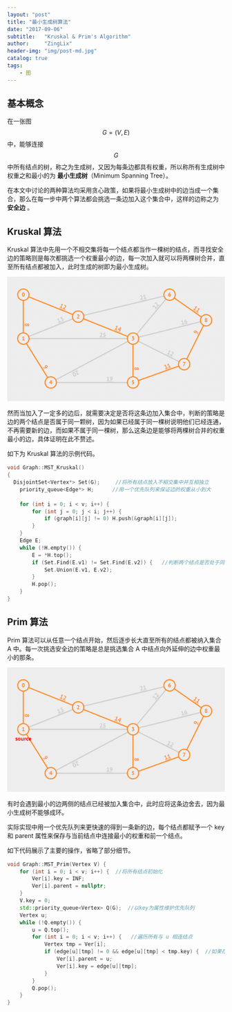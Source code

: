 ```yaml
---
layout: "post"
title: "最小生成树算法"
date: "2017-09-06"
subtitle:   "Kruskal & Prim's Algorithm"
author:     "ZingLix"
header-img: "img/post-md.jpg"
catalog: true
tags:
    - 图
---
```


## 基本概念

在一张图 $$G=(V,E)$$ 中，能够连接 $$G$$ 中所有结点的树，称之为生成树，又因为每条边都具有权重，所以称所有生成树中权重之和最小的为 **最小生成树**（Minimum Spanning Tree）。

在本文中讨论的两种算法均采用贪心政策，如果将最小生成树中的边当成一个集合，那么在每一步中两个算法都会挑选一条边加入这个集合中，这样的边称之为 **安全边** 。

## Kruskal 算法

Kruskal 算法中先用一个不相交集将每一个结点都当作一棵树的结点，而寻找安全边的策略则是每次都挑选一个权重最小的边，每一次加入就可以将两棵树合并，直至所有结点都被加入，此时生成的树即为最小生成树。

![](/img/in-post/MST/Kruskal.gif)

然而当加入了一定多的边后，就需要决定是否将这条边加入集合中，判断的策略是边的两个结点是否属于同一颗树，因为如果已经属于同一棵树说明他们已经连通，不再需要新的边，而如果不属于同一棵树，那么这条边是能够将两棵树合并的权重最小的边，具体证明在此不赘述。

如下为 Kruskal 算法的示例代码。

``` cpp
void Graph::MST_Kruskal()
{
  DisjointSet<Vertex*> Set(G);     //将所有结点放入不相交集中并互相独立
    priority_queue<Edge*> H;      //用一个优先队列来保证边的权重从小到大

    for (int i = 0; i < v; i++) {
        for (int j = 0; j < i; j++) {
            if (graph[i][j] != 0) H.push(&graph[i][j]);
        }
    }
    Edge E;
    while (!H.empty()) {
        E = *H.top();
        if (Set.Find(E.v1) != Set.Find(E.v2)) {   //判断两个结点是否处于同一颗树中
            Set.Union(E.v1, E.v2);
        }
        H.pop();
    }
}
```

## Prim 算法

Prim 算法可以从任意一个结点开始，然后逐步长大直至所有的结点都被纳入集合 A 中。每一次挑选安全边的策略是总是挑选集合 A 中结点向外延伸的边中权重最小的那条。

![](/img/in-post/MST/Prim.gif)

有时会遇到最小的边两侧的结点已经被加入集合中，此时应将这条边舍去，因为最小生成树不能够成环。

实际实现中用一个优先队列来更快速的得到一条新的边，每个结点都赋予一个 key 和 parent 属性来保存与当前结点中连接最小的权重和前一个结点。

如下代码展示了主要的操作，省略了部分细节。

``` cpp
void Graph::MST_Prim(Vertex V) {
    for (int i = 0; i < v; i++) {  //将所有结点初始化
        Ver[i].key = INF;
        Ver[i].parent = nullptr;
    }
    V.key = 0;
    std::priority_queue<Vertex> Q(G);  //以key为属性维护优先队列
    Vertex u;
    while (!Q.empty()) {
        u = Q.top();
        for (int i = 0; i < v; i++) {   //遍历所有与 u 相连结点
            Vertex tmp = Ver[i];
            if (edge[u][tmp] != 0 && edge[u][tmp] < tmp.key) {  //如果存在边且权重小
                Ver[i].parent = u;
                Ver[i].key = edge[u][tmp];
            }
        }
        Q.pop();
    }
}
```
